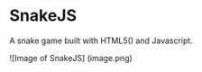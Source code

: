 # SnakeJS
A snake game built with HTML5(<canavas>) and Javascript.
  
 ![Image of SnakeJS]
 (image.png)
